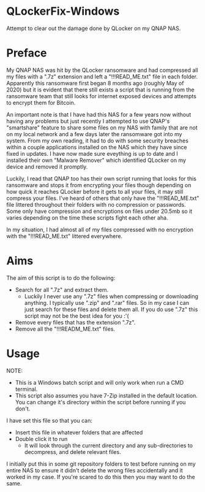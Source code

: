 # QLockerFix-Windows
Attempt to clear out the damage done by QLocker on my QNAP NAS.

# Preface
My QNAP NAS was hit by the QLocker ransomware and had compressed all my files with a ".7z" extension and left a "!!!READ_ME.txt" file in each folder. Apparently this ransomware first began 8 months ago (roughly May of 2020) but it is evident that there still exists a script that is running from the ransomware team that still looks for internet exposed devices and attempts to encrypt them for Bitcoin.

An important note is that I have had this NAS for a few years now without having any problems but just recently I attempted to use QNAP's "smartshare" feature to share some files on my NAS with family that are not on my local network and a few days later the ransomware got into my system. From my own reading, it had to do with some security breaches within a couple applications installed on the NAS which they have since fixed in updates. I have now made sure eveything is up to date and I installed their own "Malware Remover" which identified QLocker on my device and removed it promptly. 

Luckily, I read that QNAP too has their own script running that looks for this ransomware and stops it from encrypting your files though depending on how quick it reaches QLocker before it gets to all your files, it may still compress your files. I've heard of others that only have the "!!!READ_ME.txt" file littered throughout their folders with no compression or passwords. Some only have compression and encryptions on files under 20.5mb so it varies depending on the time these scripts fight each other aha.

In my situation, I had almost all of my files compressed with no encryption with the "!!!READ_ME.txt" littered everywhere.

# Aims
The aim of this script is to do the following:
* Search for all ".7z" and extract them.
     * Luckily I never use any ".7z" files when compressing or downloading anything. I typically use ".zip" and ".rar" files. So in my case I can just search for these files and delete them all. If you do use ".7z" this script may not be the best idea for you :'(
* Remove every files that has the extension ".7z".
* Remove all the "!!!READM_ME.txt" files.

# Usage
NOTE: 
* This is a Windows batch script and will only work when run a CMD terminal.
* This script also assumes you have 7-Zip installed in the default location. You can change it's directory within the script before running if you don't.

I have set this file so that you can:
* Insert this file in whatever folders that are affected
* Double click it to run
    * It will look through the current directory and any sub-directories to decompress, and delete relevant files.

I initially put this in some git repository folders to test before running on my entire NAS to ensure it didn't delete the wrong files accidentally and it worked in my case. If you're scared to do this then you may want to do the same.


